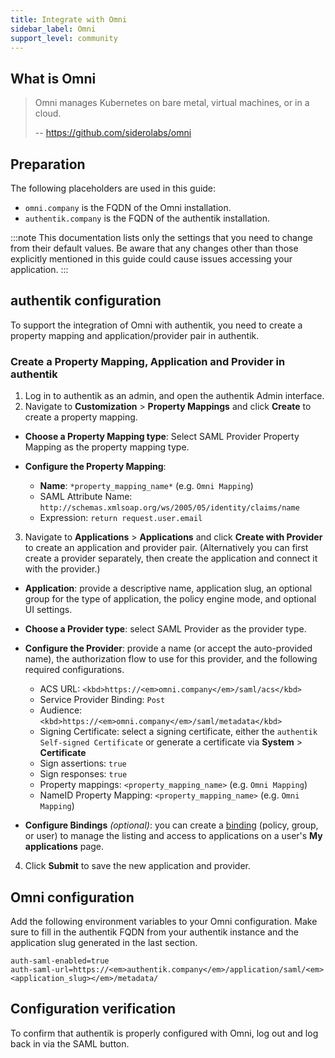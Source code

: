 ```yaml
---
title: Integrate with Omni
sidebar_label: Omni
support_level: community
---
```


## What is Omni

> Omni manages Kubernetes on bare metal, virtual machines, or in a cloud.
>
> -- https://github.com/siderolabs/omni

## Preparation

The following placeholders are used in this guide:

- `omni.company` is the FQDN of the Omni installation.
- `authentik.company` is the FQDN of the authentik installation.

:::note
This documentation lists only the settings that you need to change from their default values. Be aware that any changes other than those explicitly mentioned in this guide could cause issues accessing your application.
:::

## authentik configuration

To support the integration of Omni with authentik, you need to create a property mapping and application/provider pair in authentik.

### Create a Property Mapping, Application and Provider in authentik

1. Log in to authentik as an admin, and open the authentik Admin interface.
2. Navigate to **Customization** > **Property Mappings** and click **Create** to create a property mapping.

- **Choose a Property Mapping type**: Select SAML Provider Property Mapping as the property mapping type.

- **Configure the Property Mapping**:
    - **Name**: `*property_mapping_name*` (e.g. `Omni Mapping`)
    - SAML Attribute Name: `http://schemas.xmlsoap.org/ws/2005/05/identity/claims/name`
    - Expression: `return request.user.email`

3. Navigate to **Applications** > **Applications** and click **Create with Provider** to create an application and provider pair. (Alternatively you can first create a provider separately, then create the application and connect it with the provider.)

- **Application**: provide a descriptive name, application slug, an optional group for the type of application, the policy engine mode, and optional UI settings.

- **Choose a Provider type**: select SAML Provider as the provider type.

- **Configure the Provider**: provide a name (or accept the auto-provided name), the authorization flow to use for this provider, and the following required configurations.

    - ACS URL: `<kbd>https://<em>omni.company</em>/saml/acs</kbd>`
    - Service Provider Binding: `Post`
    - Audience: `<kbd>https://<em>omni.company</em>/saml/metadata</kbd>`
    - Signing Certificate: select a signing certificate, either the `authentik Self-signed Certificate` or generate a certificate via **System** > **Certificate**
    - Sign assertions: `true`
    - Sign responses: `true`
    - Property mappings: `<property_mapping_name>` (e.g. `Omni Mapping`)
    - NameID Property Mapping: `<property_mapping_name>` (e.g. `Omni Mapping`)

- **Configure Bindings** _(optional)_: you can create a [binding](/docs/add-secure-apps/flows-stages/bindings/) (policy, group, or user) to manage the listing and access to applications on a user's **My applications** page.

4. Click **Submit** to save the new application and provider.

## Omni configuration

Add the following environment variables to your Omni configuration. Make sure to fill in the authentik FQDN from your authentik instance and the application slug generated in the last section.

```shell
auth-saml-enabled=true
auth-saml-url=https://<em>authentik.company</em>/application/saml/<em><application_slug></em>/metadata/
```

## Configuration verification

To confirm that authentik is properly configured with Omni, log out and log back in via the SAML button.
